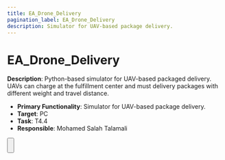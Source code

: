 ```yaml
---
title: EA_Drone_Delivery
pagination_label: EA_Drone_Delivery
description: Simulator for UAV-based package delivery.
---
```


# EA_Drone_Delivery

**Description**: Python-based simulator for UAV-based packaged delivery. UAVs can charge at the fulfillment center and must delivery packages with different weight and travel distance.

* **Primary Functionality**: Simulator for UAV-based package delivery.
* **Target**: PC
* **Task**: T4.4
* **Responsible**: Mohamed Salah Talamali

<Button label="🔗 mstalamali/EA_Drone_Delivery repository" link="https://github.com/mstalamali/EA_Drone_Delivery" block /><br />